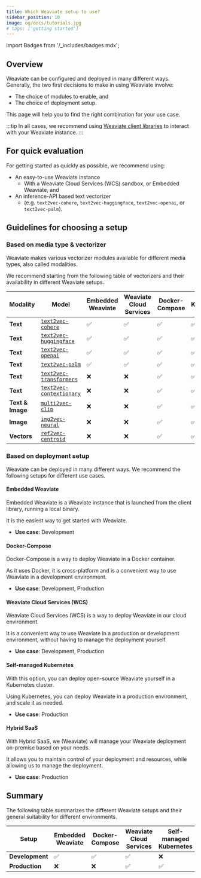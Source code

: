 ```yaml
---
title: Which Weaviate setup to use?
sidebar_position: 10
image: og/docs/tutorials.jpg
# tags: ['getting started']
---
```

import Badges from '/_includes/badges.mdx';

<Badges/>

## Overview

Weaviate can be configured and deployed in many different ways. Generally, the two first decisions to make in using Weaviate involve:

- The choice of modules to enable, and
- The choice of deployment setup.

This page will help you to find the right combination for your use case.

:::tip
In all cases, we recommend using [Weaviate client libraries](../client-libraries/index.md) to interact with your Weaviate instance.
:::

## For quick evaluation

For getting started as quickly as possible, we recommend using:

- An easy-to-use Weaviate instance
    - With a Weaviate Cloud Services (WCS) sandbox, or Embedded Weaviate, and
- An inference-API based text vectorizer
    - (e.g. `text2vec-cohere`, `text2vec-huggingface`, `text2vec-openai`, or  `text2vec-palm`).

## Guidelines for choosing a setup

### Based on media type & vectorizer

Weaviate makes various vectorizer modules available for different media types, also called modalities.

We recommend starting from the following table of vectorizers and their availability in different Weaviate setups.

| Modality | Model | Embedded Weaviate  | Weaviate Cloud Services | Docker-Compose | Kubernetes | Hybrid SaaS |
| --- | --- | --- | --- | --- | --- | --- |
| **Text** | [`text2vec-cohere`](../modules/retriever-vectorizer-modules/text2vec-cohere.md) | :white_check_mark: | :white_check_mark: | :white_check_mark: | :white_check_mark: | :white_check_mark: |
| **Text** | [`text2vec-huggingface`](../modules/retriever-vectorizer-modules/text2vec-huggingface.md) | :white_check_mark: | :white_check_mark: | :white_check_mark: | :white_check_mark: | :white_check_mark: |
| **Text** | [`text2vec-openai`](../modules/retriever-vectorizer-modules/text2vec-openai.md) | :white_check_mark: | :white_check_mark: | :white_check_mark: | :white_check_mark: | :white_check_mark: |
| **Text** | [`text2vec-palm`](../modules/retriever-vectorizer-modules/text2vec-palm.md) | :white_check_mark: | :white_check_mark: | :white_check_mark: | :white_check_mark: | :white_check_mark: |
| **Text** | [`text2vec-transformers`](../modules/retriever-vectorizer-modules/text2vec-transformers.md) | :x: | :x: | :white_check_mark: | :white_check_mark: | :white_check_mark: |
| **Text** | [`text2vec-contextionary`](../modules/retriever-vectorizer-modules/text2vec-contextionary.md) | :x: | :x: | :white_check_mark: | :white_check_mark: | :white_check_mark: |
| **Text & Image** | [`multi2vec-clip`](../modules/retriever-vectorizer-modules/multi2vec-clip.md) | :x: | :x: | :white_check_mark: | :white_check_mark: | :white_check_mark: |
| **Image** | [`img2vec-neural`](../modules/retriever-vectorizer-modules/img2vec-neural.md) | :x: | :x: | :white_check_mark: | :white_check_mark: | :white_check_mark: |
| **Vectors** | [`ref2vec-centroid`](../modules/retriever-vectorizer-modules/ref2vec-centroid.md) | :x: | :x: | :white_check_mark: | :white_check_mark: | :white_check_mark: |

### Based on deployment setup

Weaviate can be deployed in many different ways. We recommend the following setups for different use cases.

#### Embedded Weaviate

Embedded Weaviate is a Weaviate instance that is launched from the client library, running a local binary.

It is the easiest way to get started with Weaviate.

- **Use case**: Development

#### Docker-Compose

Docker-Compose is a way to deploy Weaviate in a Docker container.

As it uses Docker, it is cross-platform and is a convenient way to use Weaviate in a development environment.

- **Use case**: Development, Production

#### Weaviate Cloud Services (WCS)

Weaviate Cloud Services (WCS) is a way to deploy Weaviate in our cloud environment.

It is a convenient way to use Weaviate in a production or development environment, without having to manage the deployment yourself.

- **Use case**: Development, Production

#### Self-managed Kubernetes

With this option, you can deploy open-source Weaviate yourself in a Kubernetes cluster.

Using Kubernetes, you can deploy Weaviate in a production environment, and scale it as needed.

- **Use case**: Production


#### Hybrid SaaS

With Hybrid SaaS, we (Weaviate) will manage your Weaviate deployment on-premise based on your needs.

It allows you to maintain control of your deployment and resources, while allowing us to manage the deployment.

- **Use case**: Production

## Summary

The following table summarizes the different Weaviate setups and their general suitability for different environments.

| Setup | Embedded Weaviate  | Docker-Compose | Weaviate Cloud Services | Self-managed Kubernetes | Hybrid SaaS |
| --- | --- | --- | --- | --- | --- |
| **Development** | :white_check_mark: | :white_check_mark: | :white_check_mark: | :x: | :x: |
| **Production** | :x: | :x: | :white_check_mark: | :white_check_mark: | :white_check_mark: |

